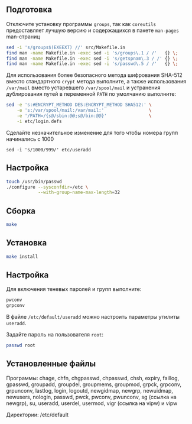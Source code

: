<package-info :package="package" showsbu2></package-info>

<script>
		new Vue({
		el: '#main',
		data: { package: {} },
		mounted: function () {
				this.getPackage('shadow');
		},
		methods: {
			getPackage: function(name) {
					getPackage(name)
					.then(response => this.package = response);
			},
		}
  })
</script>

## Подготовка

Отключите установку программы `groups`, так как `coreutils` предоставляет лучшую версию и содержащихся в пакете `man-pages` man-страниц

```bash
sed -i 's/groups$(EXEEXT) //' src/Makefile.in
find man -name Makefile.in -exec sed -i 's/groups\.1 / /'   {} \;
find man -name Makefile.in -exec sed -i 's/getspnam\.3 / /' {} \;
find man -name Makefile.in -exec sed -i 's/passwd\.5 / /'   {} \;
```

Для использования более безопасного метода шифрования SHA-512 вместо стандартного `crypt` метода выполните, а также использования `/var/mail` вместо устаревшего `/var/spool/mail` и устранения дублирования путей в переменной `PATH` по умолчанию выполните:

```bash
sed -e 's:#ENCRYPT_METHOD DES:ENCRYPT_METHOD SHA512:' \
    -e 's:/var/spool/mail:/var/mail:'                 \
    -e '/PATH=/{s@/sbin:@@;s@/bin:@@}'                \
    -i etc/login.defs
```

Сделайте незначительное изменение для того чтобы номера групп начинались с 1000

```
sed -i 's/1000/999/' etc/useradd
```

## Настройка


```bash
touch /usr/bin/passwd
./configure --sysconfdir=/etc \
            --with-group-name-max-length=32
```

## Сборка


```bash
make
```

## Установка

```bash
make install
```
 
## Настройка

Для включения теневых паролей и групп выполните:

```bash
pwconv
grpconv
```

В файле `/etc/default/useradd` можно настроить параметры утилиты `useradd`.

Задайте пароль на пользователя `root`:

```bash
passwd root
```

## Установленные файлы

Программы:  chage, chfn, chgpasswd, chpasswd, chsh, expiry, faillog, gpasswd, groupadd, groupdel, groupmems, groupmod, grpck, grpconv, grpunconv, lastlog, login, logoutd, newgidmap, newgrp, newuidmap, newusers, nologin, passwd, pwck, pwconv, pwunconv, sg (ссылка на newgrp), su, useradd, userdel, usermod, vigr (ссылка на vipw) и vipw

Директории: /etc/default

